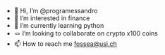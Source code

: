 - 👋 Hi, I’m @programessandro
- 👀 I’m interested in finance
- 🌱 I’m currently learning python
- 🪢 I’m looking to collaborate on crypto x100 coins
- 📫 How to reach me fossea@usi.ch




